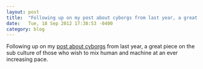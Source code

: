 ```yaml
---
layout: post
title:  "Following up on my post about cyborgs from last year, a great..."
date:   Tue, 18 Sep 2012 17:38:53 -0400
category: blog
---
```





Following up on my [post about
cyborgs](http://www.jeremiak.com/post/6850507117/descent-of-the-cyborgs) from
last year, a great piece on the sub culture of those who wish to mix human and
machine at an ever increasing pace.
